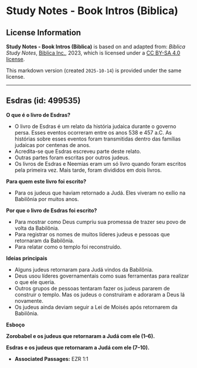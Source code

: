 # Study Notes - Book Intros (Biblica)

## License Information

**Study Notes - Book Intros (Biblica)** is based on and adapted from: _Biblica Study Notes_, [Biblica Inc.](https://www.biblica.com/), 2023, which is licensed under a [CC BY-SA 4.0 license](https://creativecommons.org/licenses/by-sa/4.0/legalcode.en).

This markdown version (created `2025-10-14`) is provided under the same license.



--------------------------------

## Esdras (id: 499535)

**O que é o livro de Esdras?**

* O livro de Esdras é um relato da história judaica durante o governo persa. Esses eventos ocorreram entre os anos 538 e 457 a.C. As histórias sobre esses eventos foram transmitidas dentro das famílias judaicas por centenas de anos.
* Acredita\-se que Esdras escreveu parte deste relato.
* Outras partes foram escritas por outros judeus.
* Os livros de Esdras e Neemias eram um só livro quando foram escritos pela primeira vez. Mais tarde, foram divididos em dois livros.

**Para quem este livro foi escrito?**

* Para os judeus que haviam retornado a Judá. Eles viveram no exílio na Babilônia por muitos anos.

**Por que o livro de Esdras foi escrito?**

* Para mostrar como Deus cumpriu sua promessa de trazer seu povo de volta da Babilônia.
* Para registrar os nomes de muitos líderes judeus e pessoas que retornaram da Babilônia.
* Para relatar como o templo foi reconstruído.

**Ideias principais**

* Alguns judeus retornaram para Judá vindos da Babilônia.
* Deus usou líderes governamentais como suas ferramentas para realizar o que ele queria.
* Outros grupos de pessoas tentaram fazer os judeus pararem de construir o templo. Mas os judeus o construíram e adoraram a Deus lá novamente.
* Os judeus ainda deviam seguir a Lei de Moisés após retornarem da Babilônia.

**Esboço**

**Zorobabel e os judeus que retornaram a Judá com ele (1–6\).**

**Esdras e os judeus que retornaram a Judá com ele (7–10\).**

* **Associated Passages:** EZR 1:1

